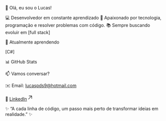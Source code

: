 👋 Olá, eu sou o Lucas!

💻 Desenvolvedor em constante aprendizado
🚀 Apaixonado por tecnologia, programação e resolver problemas com código.
📚 Sempre buscando evoluir em [full stack]

🌱 Atualmente aprendendo

[C#]

📊 GitHub Stats

📫 Vamos conversar?

✉️ Email: lucaspds9@hotmail.com

💼 <a data-start="1067" data-end="1117" rel="noopener" target="_new" class="decorated-link" href="https://www.linkedin.com/in/lucaspds9/">LinkedIn<span aria-hidden="true" class="ms-0.5 inline-block align-middle leading-none"><svg width="20" height="20" viewBox="0 0 20 20" fill="currentColor" xmlns="http://www.w3.org/2000/svg" data-rtl-flip="" class="block h-[0.75em] w-[0.75em] stroke-current stroke-[0.75]"><path d="M14.3349 13.3301V6.60645L5.47065 15.4707C5.21095 15.7304 4.78895 15.7304 4.52925 15.4707C4.26955 15.211 4.26955 14.789 4.52925 14.5293L13.3935 5.66504H6.66011C6.29284 5.66504 5.99507 5.36727 5.99507 5C5.99507 4.63273 6.29284 4.33496 6.66011 4.33496H14.9999L15.1337 4.34863C15.4369 4.41057 15.665 4.67857 15.665 5V13.3301C15.6649 13.6973 15.3672 13.9951 14.9999 13.9951C14.6327 13.9951 14.335 13.6973 14.3349 13.3301Z"></path></svg></span></a>

✨ “A cada linha de código, um passo mais perto de transformar ideias em realidade.” ✨
